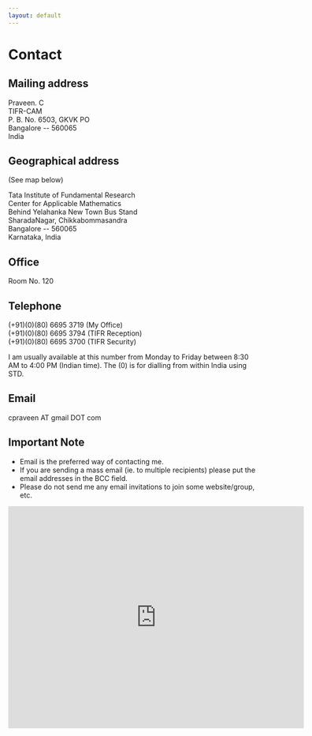 ```yaml
---
layout: default
---
```


# Contact

## Mailing address

Praveen. C  
TIFR-CAM  
P. B. No. 6503, GKVK PO  
Bangalore -- 560065  
India

## Geographical address

(See map below)

Tata Institute of Fundamental Research  
Center for Applicable Mathematics  
Behind Yelahanka New Town Bus Stand  
SharadaNagar, Chikkabommasandra  
Bangalore -- 560065  
Karnataka, India

## Office

Room No. 120

## Telephone

(+91)(0)(80) 6695 3719 (My Office)  
(+91)(0)(80) 6695 3794 (TIFR Reception)  
(+91)(0)(80) 6695 3700 (TIFR Security)

I am usually available at this number from Monday to Friday between 8:30 AM to 4:00 PM (Indian time). The (0) is for dialling from within India using STD.

## Email

cpraveen AT gmail DOT com

## Important Note

* Email is the preferred way of contacting me.
* If you are sending a mass email (ie. to multiple recipients) please put the email addresses in the BCC field.
* Please do not send me any email invitations to join some website/group, etc.

<p style="text-align:center;">
<iframe src="https://www.google.com/maps/embed?pb=!1m14!1m8!1m3!1d15544.343870278963!2d77.576731!3d13.093738!3m2!1i1024!2i768!4f13.1!3m3!1m2!1s0x0%3A0x24b3b29221f7ee50!2sTIFR+Centre+for+Applicable+Mathematics!5e0!3m2!1sen!2sus!4v1445236857442" width="600" height="450" frameborder="0" style="border:0" allowfullscreen></iframe>
</p>
